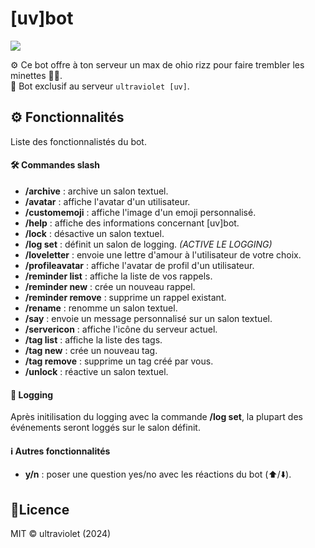 # [uv]bot 

![](https://dxnuv.github.io/uv-bot/images/uvpng-180x.png)

⚙️ Ce bot offre à ton serveur un max de ohio rizz pour faire trembler les minettes 🥵🫨. \
🚫 Bot exclusif au serveur `ultraviolet [uv]`.

## ⚙️ Fonctionnalités
Liste des fonctionnalistés du bot.
#### 🛠️ Commandes slash
- **/archive** : archive un salon textuel.
- **/avatar** : affiche l'avatar d'un utilisateur.
- **/customemoji** : affiche l'image d'un emoji personnalisé.
- **/help** : affiche des informations concernant [uv]bot.
- **/lock** : désactive un salon textuel.
- **/log set** : définit un salon de logging. *(ACTIVE LE LOGGING)*
- **/loveletter** : envoie une lettre d'amour à l'utilisateur de votre choix.
- **/profileavatar** : affiche l'avatar de profil d'un utilisateur.
- **/reminder list** : affiche la liste de vos rappels.
- **/reminder new** : crée un nouveau rappel.
- **/reminder remove** : supprime un rappel existant.
- **/rename** : renomme un salon textuel.
- **/say** : envoie un message personnalisé sur un salon textuel.
- **/servericon** : affiche l'icône du serveur actuel.
- **/tag list** : affiche la liste des tags.
- **/tag new** : crée un nouveau tag.
- **/tag remove** : supprime un tag créé par vous.
- **/unlock** : réactive un salon textuel.

#### 📄 Logging
Après initilisation du logging avec la commande **/log set**, la plupart des événements seront loggés sur le salon définit.
#### ℹ️ Autres fonctionnalités
- **y/n** : poser une question yes/no avec les réactions du bot (⬆️/⬇️).
## 📝Licence
  MIT © ultraviolet (2024)
